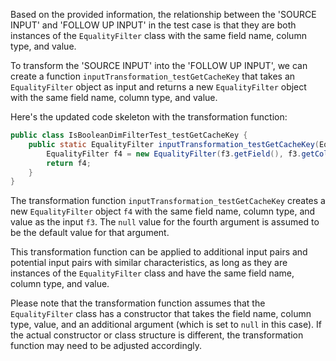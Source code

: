 Based on the provided information, the relationship between the 'SOURCE INPUT' and 'FOLLOW UP INPUT' in the test case is that they are both instances of the `EqualityFilter` class with the same field name, column type, and value.

To transform the 'SOURCE INPUT' into the 'FOLLOW UP INPUT', we can create a function `inputTransformation_testGetCacheKey` that takes an `EqualityFilter` object as input and returns a new `EqualityFilter` object with the same field name, column type, and value.

Here's the updated code skeleton with the transformation function:

```java
public class IsBooleanDimFilterTest_testGetCacheKey {
    public static EqualityFilter inputTransformation_testGetCacheKey(EqualityFilter f3)  {
        EqualityFilter f4 = new EqualityFilter(f3.getField(), f3.getColumnType(), f3.getValue(), null);
        return f4;
    }
}
```

The transformation function `inputTransformation_testGetCacheKey` creates a new `EqualityFilter` object `f4` with the same field name, column type, and value as the input `f3`. The `null` value for the fourth argument is assumed to be the default value for that argument.

This transformation function can be applied to additional input pairs and potential input pairs with similar characteristics, as long as they are instances of the `EqualityFilter` class and have the same field name, column type, and value.

Please note that the transformation function assumes that the `EqualityFilter` class has a constructor that takes the field name, column type, value, and an additional argument (which is set to `null` in this case). If the actual constructor or class structure is different, the transformation function may need to be adjusted accordingly.